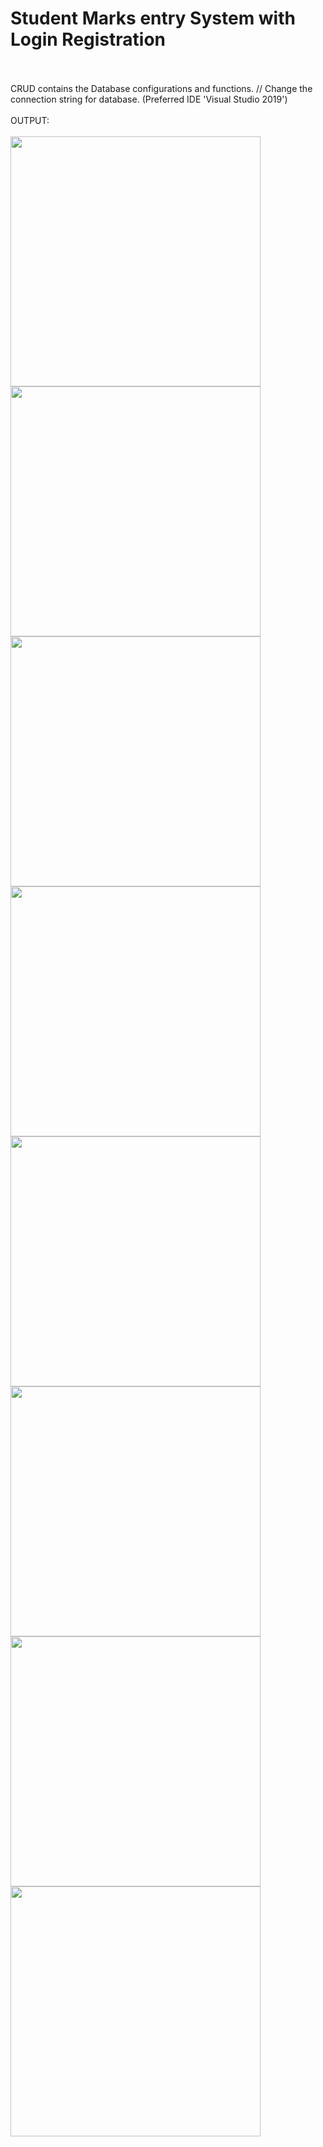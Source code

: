 # Student Marks entry System with Login Registration
<br>
<br>
CRUD contains the Database configurations and functions. // Change the connection string for database.
(Preferred IDE 'Visual Studio 2019')                                                           
<br>
<br>
OUTPUT:
<br>
<br>
<img src="https://github.com/user-attachments/assets/84f78aae-c63b-4fa0-a062-b59e517bcb2c" width="400">
<br>
<img src="https://github.com/user-attachments/assets/32886ca9-b3cd-42ee-b0ce-9726f3897e83" width="400">
<br>
<img src="https://github.com/user-attachments/assets/70099847-35de-4940-b123-ee89d7d08927" width="400">
<br>
<img src="https://github.com/user-attachments/assets/6dbb4576-18c0-4d0a-9ac0-2b09e037575f" width="400">
<br>
<img src="https://github.com/user-attachments/assets/02ff204a-6b41-4c16-ab34-051f9f806858" width="400">
<br>
<img src="https://github.com/user-attachments/assets/a910e8fb-6cba-4e3f-926b-f7bddaeab342" width="400">
<br>
<img src="https://github.com/user-attachments/assets/f3ddd509-057d-4360-893f-2555eb18eeb3" width="400">
<br>
<img src="https://github.com/user-attachments/assets/879dff76-72fd-4602-9142-af20f62daab2" width="400">
